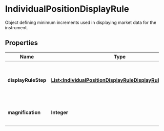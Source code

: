 

# IndividualPositionDisplayRule

Object defining minimum increments used in displaying market data for the instrument.

## Properties

| Name | Type | Description | Notes |
|------------ | ------------- | ------------- | -------------|
|**displayRuleStep** | [**List&lt;IndividualPositionDisplayRuleDisplayRuleStepInner&gt;**](IndividualPositionDisplayRuleDisplayRuleStepInner.md) | Array containing objects corresponding to display rule increments. |  [optional] |
|**magnification** | **Integer** | Magnifier applied to pricing, if applicable. |  [optional] |



